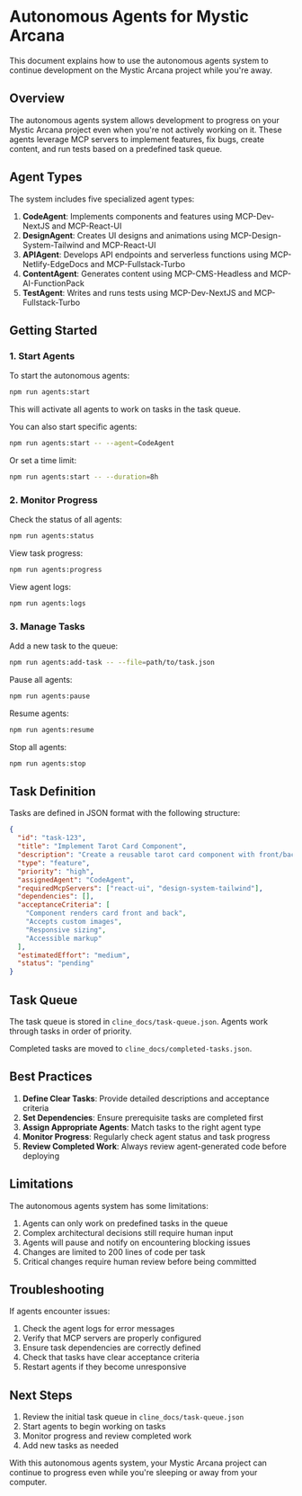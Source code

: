 # Autonomous Agents for Mystic Arcana

This document explains how to use the autonomous agents system to continue development on the Mystic Arcana project while you're away.

## Overview

The autonomous agents system allows development to progress on your Mystic Arcana project even when you're not actively working on it. These agents leverage MCP servers to implement features, fix bugs, create content, and run tests based on a predefined task queue.

## Agent Types

The system includes five specialized agent types:

1. **CodeAgent**: Implements components and features using MCP-Dev-NextJS and MCP-React-UI
2. **DesignAgent**: Creates UI designs and animations using MCP-Design-System-Tailwind and MCP-React-UI
3. **APIAgent**: Develops API endpoints and serverless functions using MCP-Netlify-EdgeDocs and MCP-Fullstack-Turbo
4. **ContentAgent**: Generates content using MCP-CMS-Headless and MCP-AI-FunctionPack
5. **TestAgent**: Writes and runs tests using MCP-Dev-NextJS and MCP-Fullstack-Turbo

## Getting Started

### 1. Start Agents

To start the autonomous agents:

```bash
npm run agents:start
```

This will activate all agents to work on tasks in the task queue.

You can also start specific agents:

```bash
npm run agents:start -- --agent=CodeAgent
```

Or set a time limit:

```bash
npm run agents:start -- --duration=8h
```

### 2. Monitor Progress

Check the status of all agents:

```bash
npm run agents:status
```

View task progress:

```bash
npm run agents:progress
```

View agent logs:

```bash
npm run agents:logs
```

### 3. Manage Tasks

Add a new task to the queue:

```bash
npm run agents:add-task -- --file=path/to/task.json
```

Pause all agents:

```bash
npm run agents:pause
```

Resume agents:

```bash
npm run agents:resume
```

Stop all agents:

```bash
npm run agents:stop
```

## Task Definition

Tasks are defined in JSON format with the following structure:

```json
{
  "id": "task-123",
  "title": "Implement Tarot Card Component",
  "description": "Create a reusable tarot card component with front/back faces",
  "type": "feature",
  "priority": "high",
  "assignedAgent": "CodeAgent",
  "requiredMcpServers": ["react-ui", "design-system-tailwind"],
  "dependencies": [],
  "acceptanceCriteria": [
    "Component renders card front and back",
    "Accepts custom images",
    "Responsive sizing",
    "Accessible markup"
  ],
  "estimatedEffort": "medium",
  "status": "pending"
}
```

## Task Queue

The task queue is stored in `cline_docs/task-queue.json`. Agents work through tasks in order of priority.

Completed tasks are moved to `cline_docs/completed-tasks.json`.

## Best Practices

1. **Define Clear Tasks**: Provide detailed descriptions and acceptance criteria
2. **Set Dependencies**: Ensure prerequisite tasks are completed first
3. **Assign Appropriate Agents**: Match tasks to the right agent type
4. **Monitor Progress**: Regularly check agent status and task progress
5. **Review Completed Work**: Always review agent-generated code before deploying

## Limitations

The autonomous agents system has some limitations:

1. Agents can only work on predefined tasks in the queue
2. Complex architectural decisions still require human input
3. Agents will pause and notify on encountering blocking issues
4. Changes are limited to 200 lines of code per task
5. Critical changes require human review before being committed

## Troubleshooting

If agents encounter issues:

1. Check the agent logs for error messages
2. Verify that MCP servers are properly configured
3. Ensure task dependencies are correctly defined
4. Check that tasks have clear acceptance criteria
5. Restart agents if they become unresponsive

## Next Steps

1. Review the initial task queue in `cline_docs/task-queue.json`
2. Start agents to begin working on tasks
3. Monitor progress and review completed work
4. Add new tasks as needed

With this autonomous agents system, your Mystic Arcana project can continue to progress even while you're sleeping or away from your computer.
